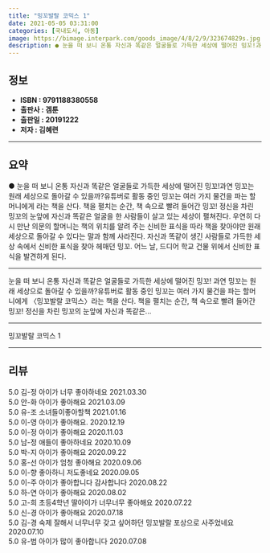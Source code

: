 ```yaml
---
title: "밍꼬발랄 코믹스 1"
date: 2021-05-05 03:31:00
categories: [국내도서, 아동]
image: https://bimage.interpark.com/goods_image/4/8/2/9/323674829s.jpg
description: ● 눈을 떠 보니 온통 자신과 똑같은 얼굴들로 가득한 세상에 떨어진 밍꼬!과연 밍꼬는 원래 세상으로 돌아갈 수 있을까?유튜버로 활동 중인 밍꼬는 여러 가지 물건을 파는 할머니에게 라는 책을 산다. 책을 펼치는 순간, 책 속으로 빨려 들어간 밍꼬! 정신을 차린 밍꼬의 눈앞에 자신과 똑같
---
```


## **정보**

- **ISBN : 9791188380558**
- **출판사 : 겜툰**
- **출판일 : 20191222**
- **저자 : 김혜련**

------



## **요약**

●  눈을 떠 보니 온통 자신과 똑같은 얼굴들로 가득한 세상에 떨어진 밍꼬!과연 밍꼬는 원래 세상으로 돌아갈 수 있을까?유튜버로 활동 중인 밍꼬는 여러 가지 물건을 파는 할머니에게 라는 책을 산다. 책을 펼치는 순간, 책 속으로 빨려 들어간 밍꼬! 정신을 차린 밍꼬의 눈앞에 자신과 똑같은 얼굴을 한 사람들이 살고 있는 세상이 펼쳐진다. 우연히 다시 만난 의문의 할머니는 책의 위치를 알려 주는 신비한 표식을 따라 책을 찾아야만 원래 세상으로 돌아갈 수 있다는 말과 함께 사라진다. 자신과 똑같이 생긴 사람들로 가득한 세상 속에서 신비한 표식을 찾아 헤매던 밍꼬. 어느 날, 드디어 학교 건물 위에서 신비한 표식을 발견하게 된다.

------

눈을 떠 보니 온통 자신과 똑같은 얼굴들로 가득한 세상에 떨어진 밍꼬!
과연 밍꼬는 원래 세상으로 돌아갈 수 있을까?유튜버로 활동 중인 밍꼬는 여러 가지 물건을 파는 할머니에게 〈밍꼬발랄 코믹스〉라는 책을 산다. 책을 펼치는 순간, 책 속으로 빨려 들어간 밍꼬! 정신을 차린 밍꼬의 눈앞에 자신과 똑같은... 

------


밍꼬발랄 코믹스 1 

------


## **리뷰** 

5.0 김-정 아이가 너무 좋아하네요 2021.03.30 <br/>5.0 안-화 아이가 좋아해요 2021.03.09 <br/>5.0 유-조 소녀들이좋아할책 2021.01.16 <br/>5.0 이-영 아이가 좋아해요.  2020.12.19 <br/>5.0 이-정 아이가 좋아해요 2020.11.03 <br/>5.0 남-정 애들이 좋아하네요 2020.10.09 <br/>5.0 박-지 아이가 좋아해요  2020.09.22 <br/>5.0 홍-선 아이가 엄청 좋아해요 2020.09.06 <br/>5.0 이-향 좋아하니 저도좋네요 2020.09.05 <br/>5.0 이-주 아이가 좋아합니다 감사합니다 2020.08.22 <br/>5.0 하-연 아이가 좋아해요 2020.08.02 <br/>5.0 고-희 초등4학년 딸아이가 너무너무 좋아해요 2020.07.22 <br/>5.0 신-경 아이가 좋아해요 2020.07.18 <br/>5.0 김-경 숙제 잘해서 너무너무 갖고 싶어하던 밍꼬발랄 포상으로 사주었네요 2020.07.10 <br/>5.0 유-범 아이가 많이 좋아합니다 2020.07.08 <br/>